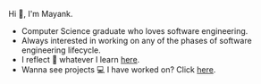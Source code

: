 Hi :wave:, I'm Mayank.

- Computer Science graduate who loves software engineering. 
- Always interested in working on any of the phases of software engineering lifecycle.
- I reflect :pencil: whatever I learn [here](https://medium.com/@mayankshekhar03).
- Wanna see projects :computer: I have worked on? Click [here](./projects).
